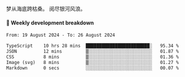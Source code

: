 梦从海底跨枯桑。
阅尽银河风浪。


#### 📝 Weekly development breakdown

<!--START_SECTION:waka-->

```txt
From: 19 August 2024 - To: 26 August 2024

TypeScript    10 hrs 28 mins  ████████████████████████░   95.34 %
JSON          12 mins         ▒░░░░░░░░░░░░░░░░░░░░░░░░   01.87 %
CSS           8 mins          ▒░░░░░░░░░░░░░░░░░░░░░░░░   01.36 %
Image (svg)   8 mins          ▒░░░░░░░░░░░░░░░░░░░░░░░░   01.27 %
Markdown      0 secs          ░░░░░░░░░░░░░░░░░░░░░░░░░   00.07 %
```

<!--END_SECTION:waka-->



